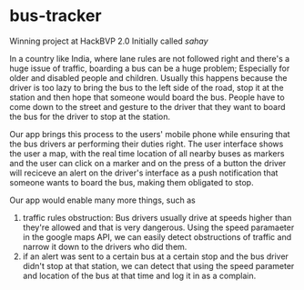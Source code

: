 # bus-tracker

Winning project at HackBVP 2.0 
Initially called *sahay*


In a country like India, where lane rules are not followed right and there's a huge issue of traffic, boarding a bus can be a huge problem; Especially for older and disabled people and children.
Usually this happens because the driver is too lazy to bring the bus to the left side of the road, stop it at the station and then hope that someone would board the bus.
People have to come down to the street and gesture to the driver that they want to board the bus for the driver to stop at the station.

Our app brings this process to the users' mobile phone while ensuring that the bus drivers ar performing their duties right.
The user interface shows the user a map, with the real time location of all nearby buses as markers and the user can click on a marker and on the press of a button the driver will reciceve an alert on the driver's interface as a push notification that someone wants to board the bus, making them obligated to stop.


Our app would enable many more things, such as 
1. traffic rules obstruction: Bus drivers usually drive at speeds higher than they're allowed and that is very dangerous. Using the speed paramaeter in the google maps API, we can easily detect obstructions of traffic and narrow it down to the drivers who did them.
2. if an alert was sent to a certain bus at a certain stop and the bus driver didn't stop at that station, we can detect that using the speed parameter and location of the bus at that time and log it in as a complain.
